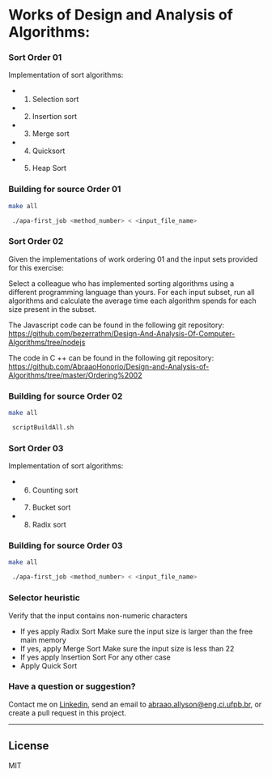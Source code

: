 # Works of Design and Analysis of Algorithms:

### Sort Order 01
Implementation of sort algorithms:
  - 1. Selection sort
  - 2. Insertion sort
  - 3. Merge sort
  - 4. Quicksort
  - 5. Heap Sort
  
  

### Building for source Order 01
  ```sh
  make all
   ```
  ```sh
   ./apa-first_job <method_number> < <input_file_name>
  ```
  
  
### Sort Order 02
  Given the implementations of work ordering 01 and the input sets provided for this exercise:

Select a colleague who has implemented sorting algorithms using a different programming language than yours.
For each input subset, run all algorithms and calculate the average time each algorithm spends for each size present in the subset.
  
  The Javascript code can be found in the following git repository: https://github.com/bezerrathm/Design-And-Analysis-Of-Computer-Algorithms/tree/nodejs


The code in C ++ can be found in the following git repository: https://github.com/AbraaoHonorio/Design-and-Analysis-of-Algorithms/tree/master/Ordering%2002
  
  
  
### Building for source Order 02
  ```sh
  make all
   ```
  ```sh
   scriptBuildAll.sh
  ```
  
### Sort Order 03
Implementation of sort algorithms:
  - 6. Counting sort 
  - 7. Bucket sort
  - 8. Radix sort
 
  

### Building for source Order 03
  ```sh
  make all
   ```
  ```sh
   ./apa-first_job <method_number> < <input_file_name>
  ```


### Selector heuristic

Verify that the input contains non-numeric characters
  - If yes apply Radix Sort
Make sure the input size is larger than the free main memory
  - If yes, apply Merge Sort
Make sure the input size is less than 22
  - If yes apply Insertion Sort
For any other case
  - Apply Quick Sort


### Have a question or suggestion?			

 Contact me on [Linkedin](https://br.linkedin.com/in/abraaohonorio), send an email to abraao.allyson@eng.ci.ufpb.br, or create a pull request in this project. 

---
  
  License
----
MIT
